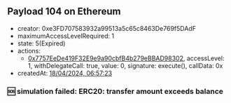 ## Payload 104 on Ethereum

- creator: 0xe3FD707583932a99513a5c65c8463De769f5DAdF
- maximumAccessLevelRequired: 1
- state: 5(Expired)
- actions:
  - [0x7757EeDe419F32E9e9a90cbfB4b279eBBAD98302](https://etherscan.io/tx/0x7757EeDe419F32E9e9a90cbfB4b279eBBAD98302), accessLevel: 1, withDelegateCall: true, value: 0, signature: execute(), callData: 0x
- createdAt: [18/04/2024, 06:57:23](https://etherscan.io/tx/0x7a31fecc715d31026fe7d5c59c414cad6a399f25ed7113f581e33cd9c2513b9d)

### :sos: simulation failed: ERC20: transfer amount exceeds balance
